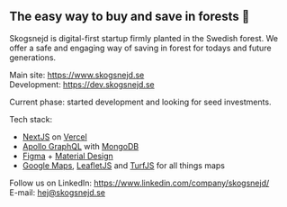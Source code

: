 ## The easy way to buy and save in forests 🌲

Skogsnejd is digital-first startup firmly planted in the Swedish forest. We offer a safe and engaging way of saving in forest for todays and future generations.

Main site: https://www.skogsnejd.se<br>
Development: https://dev.skogsnejd.se

Current phase: started development and looking for seed investments.

Tech stack:
* [NextJS](https://nextjs.org/) on [Vercel](https://vercel.com/)
* [Apollo GraphQL](https://www.apollographql.com/) with [MongoDB](https://www.mongodb.com/)
* [Figma](https://www.figma.com/pricing/) + [Material Design](https://m3.material.io/)
* [Google Maps](https://developers.google.com/maps), [LeafletJS](https://leafletjs.com/) and [TurfJS](https://turfjs.org/) for all things maps

Follow us on LinkedIn: https://www.linkedin.com/company/skogsnejd/<br>
E-mail: hej@skogsnejd.se

<!--

**Here are some ideas to get you started:**

🙋‍♀️ A short introduction - what is your organization all about?
🌈 Contribution guidelines - how can the community get involved?
👩‍💻 Useful resources - where can the community find your docs? Is there anything else the community should know?
🍿 Fun facts - what does your team eat for breakfast?
🧙 Remember, you can do mighty things with the power of [Markdown](https://docs.github.com/github/writing-on-github/getting-started-with-writing-and-formatting-on-github/basic-writing-and-formatting-syntax)
-->
